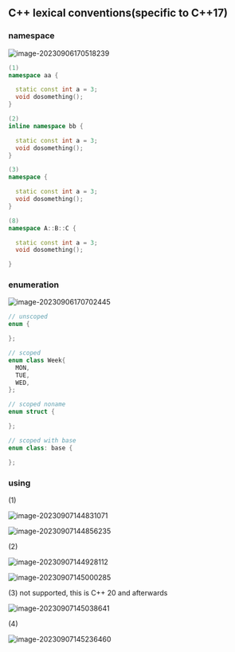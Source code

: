 ## C++ lexical conventions(specific to C++17)

### namespace

![image-20230906170518239](https://gallery-1259614029.cos.ap-chengdu.myqcloud.com/img/image-20230906170518239.png)

```cpp
(1)
namespace aa {

  static const int a = 3;
  void dosomething();
}

(2)
inline namespace bb {

  static const int a = 3;
  void dosomething();
}

(3)
namespace {

  static const int a = 3;
  void dosomething();
}

(8)
namespace A::B::C {

  static const int a = 3;
  void dosomething();

}
```

### enumeration

![image-20230906170702445](https://gallery-1259614029.cos.ap-chengdu.myqcloud.com/img/image-20230906170702445.png)

```cpp
// unscoped
enum {

};

// scoped
enum class Week{
  MON,
  TUE,
  WED,
};

// scoped noname
enum struct {

};

// scoped with base
enum class: base {

};


```

### using 

(1)

![image-20230907144831071](https://gallery-1259614029.cos.ap-chengdu.myqcloud.com/img/image-20230907144831071.png)

![image-20230907144856235](https://gallery-1259614029.cos.ap-chengdu.myqcloud.com/img/image-20230907144856235.png)

(2)

![image-20230907144928112](https://gallery-1259614029.cos.ap-chengdu.myqcloud.com/img/image-20230907144928112.png)

![image-20230907145000285](https://gallery-1259614029.cos.ap-chengdu.myqcloud.com/img/image-20230907145000285.png)

(3) not supported, this is C++ 20 and afterwards

![image-20230907145038641](https://gallery-1259614029.cos.ap-chengdu.myqcloud.com/img/image-20230907145038641.png)

(4)

![image-20230907145236460](https://gallery-1259614029.cos.ap-chengdu.myqcloud.com/img/image-20230907145236460.png)
